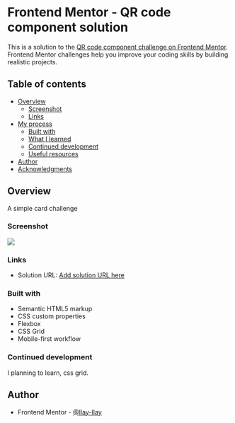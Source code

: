 # Frontend Mentor - QR code component solution

This is a solution to the [QR code component challenge on Frontend Mentor](https://www.frontendmentor.io/challenges/qr-code-component-iux_sIO_H). Frontend Mentor challenges help you improve your coding skills by building realistic projects. 

## Table of contents

- [Overview](#overview)
  - [Screenshot](#screenshot)
  - [Links](#links)
- [My process](#my-process)
  - [Built with](#built-with)
  - [What I learned](#what-i-learned)
  - [Continued development](#continued-development)
  - [Useful resources](#useful-resources)
- [Author](#author)
- [Acknowledgments](#acknowledgments)

## Overview

A simple card challenge 

### Screenshot

![](./images/Screenshot%202025-02-08%20at%2020.01.29%201.png.jpg)


### Links

- Solution URL: [Add solution URL here](/index.html)

### Built with

- Semantic HTML5 markup
- CSS custom properties
- Flexbox
- CSS Grid
- Mobile-first workflow


### Continued development

I planning to learn, css grid.


## Author

- Frontend Mentor - [@Ilay-Ilay](https://www.frontendmentor.io/profile/Ilay-Ilay)


